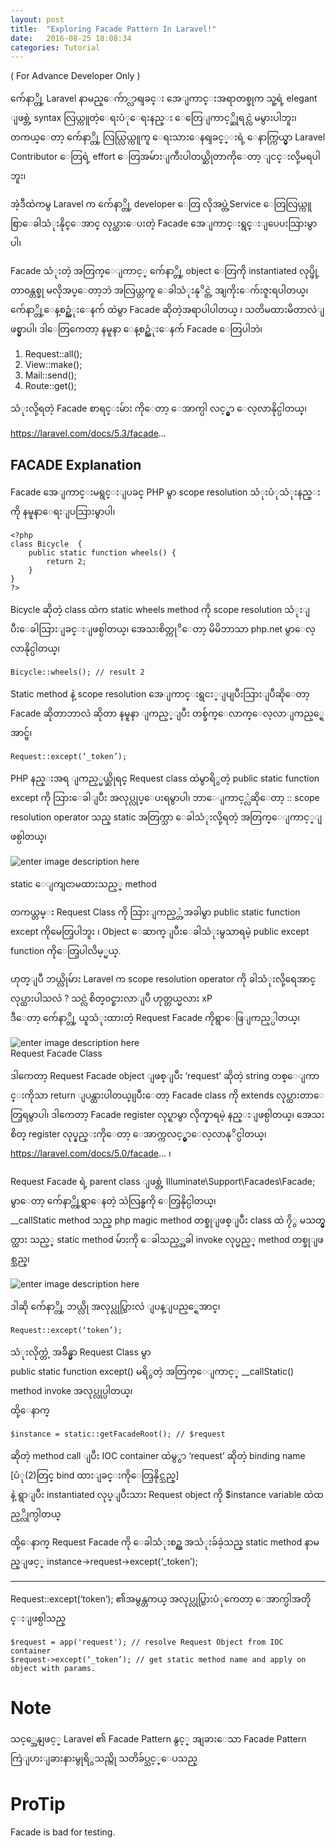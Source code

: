 ```yaml
---
layout: post
title:  "Exploring Facade Pattern In Laravel!"
date:   2016-08-25 18:08:34
categories: Tutorial
---
```

<p>( For Advance Developer Only ) </p>

<p>က်ေနာ္တို့ Laravel နာမည္ေက်ာ္လာရျခင္း အေျကာင္းအရာတစ္ခုက သူ့ရဲ့ elegant ျဖစ္တဲ့ syntax လြယ္ကူတဲ့ေရးပံုေရးနည္း ေတြေျကာင့္ဆိုရင္လဲ မမွားပါဘူး၊  <br>
တကယ္ေတာ့ က်ေနာ္တို့ လြယ္လြယ္ကူကူ ေရးသားေနရျခင္္းရဲ့ ေနာက္ကြယ္မွာ Laravel Contributor ေတြရဲ့ effort ေတြအမ်ားျကီးပါတယ္ဆိုတာကိုေတာ့ ျငင္းလို့မရပါဘူး၊</p>

<p>အဲ့ဒီထဲကမွ Laravel က က်ေနာ္တို့ developer ေတြ လိုအပ္တဲ့Service ေတြလြယ္ကူစြာေခါသံုးနိုင္ေအာင္ လုပ္ထားေပးတဲ့ Facade အေျကာင္းရွင္းျပေပးသြားမွာပါ၊ </p>

<p>Facade သံုးတဲ့ အတြက္ေျကာင့္ က်ေနာ္တို့ object ေတြကို instantiated လုပ္ဖို့တာ၀န္တစ္ခု မလိုအပ္ေတာ့ဘဲ အလြယ္တကူ ေခါသံုးနုိင္တဲ့ အျကိုးေက်းဇူးရပါတယ္၊ <br>
က်ေနာ္တို့ေန့စဥ္သံုးေနက် ထဲမွာ Facade ဆိုတဲ့အရာပါပါတယ္ ၊ သတိမထားမိတာလဲျဖစ္မွာပါ၊ ဒါေတြကေတာ့ နမူနာ ေန့စဥ္သံုးေနက် Facade ေတြပါဘဲ၊ </p>

<ol>
<li>Request::all();</li>
<li>View::make();</li>
<li>Mail::send();</li>
<li>Route::get();</li>
</ol>

<p>သံုးလို့ရတဲ့ Facade စာရင္းမ်ား ကိုေတာ့ ေအာက္ပါ လင့္ခ္မွာ ေလ့လာနိုင္ပါတယ္၊</p>

<p><a href="https://laravel.com/docs/5.3/facade">https://laravel.com/docs/5.3/facade</a>…</p>



<h2 id="facade-explanation">FACADE Explanation</h2>

<p>Facade အေျကာင္းမရွင္းျပခင္ PHP မွာ scope resolution သံုးပံုသံုးနည္း ကို နမူနာေရးျပသြားမွာပါ၊</p>

<pre><code>&lt;?php 
class Bicycle  {     
    public static function wheels() {         
        return 2;     
    } 
}
?&gt;
</code></pre>

<p>Bicycle ဆိုတဲ့ class ထဲက static wheels method ကို scope resolution သံုးျပီးေခါသြားျခင္းျဖစ္ပါတယ္၊ အေသးစိတ္ကုိေတာ့ မိမိဘာသာ php.net မွာေလ့လာနိုင္ပါတယ္၊</p>

<pre><code>Bicycle::wheels(); // result 2 
</code></pre>

<p>Static method နဲ့ scope resolution အေျကာင္းရွငး္ျပျပီးသြားျပီဆိုေတာ့  <br>
Facade ဆိုတာဘာလဲ ဆိုတာ နမူနာ ျကည့္ျပီး တစ္ခ်က္ေလာက္ေလ့လာျကည့္ရေအာင္ဗ်၊ </p>

<pre><code>Request::except(‘_token’);
</code></pre>

<p>PHP နည္းအရ ျကည့္မယ္ဆိုရင္ Request class ထဲမွာရိွတဲ့ public static function except  ကို သြားေခါျပီး အလုပ္လုပ္ေပးရမွာပါ၊ ဘာေျကာင့္လဲဆိုေတာ့ :: scope resolution operator သည္ static အတြက္သာ ေခါသံုးလို့ရတဲ့ အတြက္ေျကာင့္ျဖစ္ပါတယ္၊ </p>

<p><img src="{{ site.url }}img/facade-1.jpg" alt="enter image description here" title=""></p>

<p>static ေျကျငာမထားသည့္ method</p>

<p>တကယ္တမ္း Request Class ကို သြားျကည့္တဲ့အခါမွာ public static function except  ကိုမေတြ့ပါဘူး ၊ Object ေဆာက္ျပီးေခါသံုးမွသာရမဲ့ public except function ကိုေတြ့ပါလိမ့္မယ္. </p>

<p>ဟုတ္ျပီ ဘယ္လိုမ်ား Laravel က scope resolution operator ကို ခါသံုးလို့ရေအာင္ လုပ္ထားပါသလဲ ? သင္လဲ စိတ္၀င္စားလာျပီ ဟုတ္တယ္မလား xP  <br>
ဒီေတာ့ က်ေနာ္တို့ ယူသံုးထားတဲ့ Request Facade ကိုရွာေဖြျကည့္ပါတယ္၊</p>

<p><img src="{{ site.url }}img/facade-2.jpg" alt="enter image description here" title=""> <br>
Request Facade Class</p>

<p>ဒါကေတာ့ Request Facade object ျဖစ္ျပီး ‘request’ ဆိုတဲ့ string တစ္ေျကာင္းကိုသာ return  ျပန္ထားပါတယ္၊ျပီးေတာ့ Facade class ကို extends လုပ္ထားတာေတြ့ရမွာပါ၊ ဒါကေတာ့ Facade register လုပ္ရာမွာ လိုက္နာရမဲ့ နည္းျဖစ္ပါတယ္၊ အေသးစိတ္ register လုပ္နည္းကိုေတာ့ ေအာက္ကလင့္ခ္မွာေလ့လာနုိင္ပါတယ္၊  <br>
<a href="https://laravel.com/docs/5.0/facade">https://laravel.com/docs/5.0/facade</a>… ၊</p>

<p>Request Facade ရဲ့ parent class ျဖစ္တဲ့ Illuminate\Support\Facades\Facade; မွာေတာ့ က်ေနာ္တို့ရွာေနတဲ့ သဲလြန္စကို ေတြ့နိုင္ပါတယ္၊  <br>
__callStatic method သည္ php magic method တစ္ခုျဖစ္ျပီး class ထဲ ၇ိွ မသတ္မွတ္ထား သည့္ static method မ်ားကို ေခါသည့္အခါ invoke လုပ္မည့္ method တစ္ခုျဖစ္သည္၊ </p>

<p><img src="{{ site.url }}img/facade-3.jpg" alt="enter image description here" title=""></p>

<p>ဒါဆို က်ေနာ္တို့ ဘယ္လို အလုပ္လုပ္သြားလဲ ျပန္ျပည့္ရေအာင္၊</p>

<pre><code>Request::except(‘token’);  
</code></pre>

<p>သံုးလိုက္တဲ့ အခ်ိန္မွာ Request Class မွာ  <br>
public static function except() မရိွတဲ့ အတြက္ေျကာင့္ __callStatic() method invoke အလုပ္လုပ္ပါတယ္၊  <br>
ထို့ေနာက္ </p>

<pre><code>$instance = static::getFacadeRoot(); // $request 
</code></pre>

<p>ဆိုတဲ့ method call ျပီး IOC container ထဲမွွာ ‘request’ ဆိုတဲ့ binding name  <br>
[ပံု(2)တြင္ bind ထားျခင္းကိုေတြ့နိုင္သည္] <br>
နဲ့ ရွာျပီး instantiated လုပ္ျပီးသား Request object ကို $instance variable ထဲထည့္လိုက္ပါတယ္</p>

<p>ထို့ေနာက္ Request Facade ကို ေခါသံုးစဥ္က အသံုးခ်ခဲ့သည္ static method နာမည္ျဖင့္ <script type="math/tex" id="MathJax-Element-31">instance object ေပါတြင္ထပ္မွန္ေခါယူျခင္းျဖင့္ အမွန္တကယ္ ေခါယူသင့္သည္ method ကို laravel မွ resolve လုပ္ေပးသြားျခင္းျဖစ္ပါသည္၊  
</script>instance-&gt;<script type="math/tex" id="MathJax-Element-32">method(…args); // </script>request-&gt;except(‘_token’); </p>

<hr>

<p>Request::except(‘token’);  ၏အမွန္တကယ္ အလုပ္လုပ္သြားပံုကေတာ့ ေအာက္ပါအတိုင္းျဖစ္ပါသည္</p>

<pre><code>$request = app('request'); // resolve Request Object from IOC container
$request-&gt;except(‘_token’); // get static method name and apply on object with params.
</code></pre>

<h1 id="note">Note</h1>

<p>သင့္အေနျဖင့္ Laravel ၏ Facade Pattern နွင့္ အျခားေသာ Facade Pattern ကြဲျပားျခားနားမွုရိွသည္ကို သတိခ်ပ္သင့္ေပသည္</p>

<h1 id="protip">ProTip</h1>

<p>Facade is bad for testing.</p>
